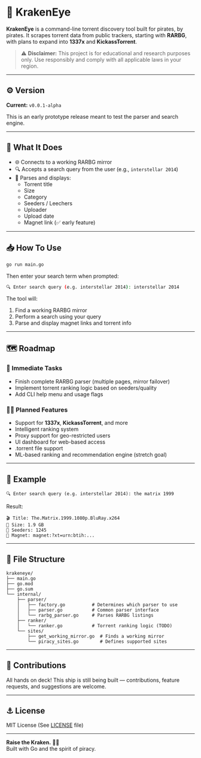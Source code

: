 # 🧿 KrakenEye

**KrakenEye** is a command-line torrent discovery tool built for pirates, by pirates. It scrapes torrent data from public trackers, starting with **RARBG**, with plans to expand into **1337x** and **KickassTorrent**.

> ⚠️ **Disclaimer:** This project is for educational and research purposes only. Use responsibly and comply with all applicable laws in your region.

---

## ⚙️ Version

**Current:** `v0.0.1-alpha`

This is an early prototype release meant to test the parser and search engine.

---

## 🎯 What It Does

- 🌐 Connects to a working RARBG mirror
- 🔍 Accepts a search query from the user (e.g., `interstellar 2014`)
- 📄 Parses and displays:
  - Torrent title
  - Size
  - Category
  - Seeders / Leechers
  - Uploader
  - Upload date
  - Magnet link (✅ early feature)

---

## 📥 How To Use

```bash
go run main.go
```

Then enter your search term when prompted:

```bash
🔍 Enter search query (e.g. interstellar 2014): interstellar 2014
```

The tool will:
1. Find a working RARBG mirror
2. Perform a search using your query
3. Parse and display magnet links and torrent info

---

## 🗺️ Roadmap

### 🔧 Immediate Tasks
- Finish complete RARBG parser (multiple pages, mirror failover)
- Implement torrent ranking logic based on seeders/quality
- Add CLI help menu and usage flags

### 🏴‍☠️ Planned Features
- Support for **1337x**, **KickassTorrent**, and more
- Intelligent ranking system
- Proxy support for geo-restricted users
- UI dashboard for web-based access
- .torrent file support
- ML-based ranking and recommendation engine (stretch goal)

---

## 🧠 Example

```
🔍 Enter search query (e.g. interstellar 2014): the matrix 1999
```

Result:
```
🎬 Title: The.Matrix.1999.1080p.BluRay.x264
📁 Size: 1.9 GB
🔢 Seeders: 1245
🧷 Magnet: magnet:?xt=urn:btih:...
```

---

## 📁 File Structure

```plaintext
krakeneye/
├── main.go
├── go.mod
├── go.sum
└── internal/
    ├── parser/
    │   ├── factory.go          # Determines which parser to use
    │   ├── parser.go           # Common parser interface
    │   └── rarbg_parser.go     # Parses RARBG listings
    ├── ranker/
    │   └── ranker.go           # Torrent ranking logic (TODO)
    └── sites/
        ├── get_working_mirror.go  # Finds a working mirror
        └── piracy_sites.go        # Defines supported sites
```

---

## 🤝 Contributions

All hands on deck! This ship is still being built — contributions, feature requests, and suggestions are welcome.

---

## ⚓ License

MIT License (See [LICENSE](./LICENSE) file)

---

**Raise the Kraken.** 🏴‍☠️  
Built with Go and the spirit of piracy.
